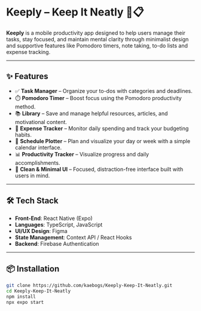 # Keeply – Keep It Neatly 🧠📋

**Keeply** is a mobile productivity app designed to help users manage their tasks, stay focused, and maintain mental clarity through minimalist design and supportive features like Pomodoro timers, note taking, to-do lists and expense tracking.

---

## ✨ Features

- ✅ **Task Manager** – Organize your to-dos with categories and deadlines.
- ⏱️ **Pomodoro Timer** – Boost focus using the Pomodoro productivity method.
- 📚 **Library** – Save and manage helpful resources, articles, and motivational content.
- 💸 **Expense Tracker** – Monitor daily spending and track your budgeting habits.
- 📅 **Schedule Plotter** – Plan and visualize your day or week with a simple calendar interface.
- 📊 **Productivity Tracker** – Visualize progress and daily accomplishments.
- 🎨 **Clean & Minimal UI** – Focused, distraction-free interface built with users in mind.

---

## 🛠️ Tech Stack

- **Front-End**: React Native (Expo)
- **Languages**: TypeScript, JavaScript
- **UI/UX Design**: Figma
- **State Management**: Context API / React Hooks  
- **Backend**: Firebase Authentication


---

## 📦 Installation

```bash
git clone https://github.com/kaebogs/Keeply-Keep-It-Neatly.git
cd Keeply-Keep-It-Neatly
npm install
npx expo start
